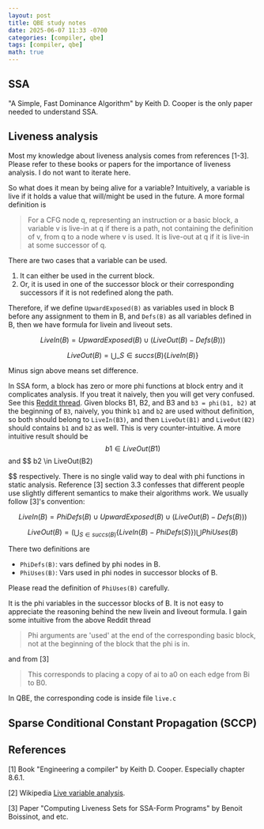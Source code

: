 ```yaml
---
layout: post
title: QBE study notes
date: 2025-06-07 11:33 -0700
categories: [compiler, qbe]
tags: [compiler, qbe]
math: true
---
```


## SSA

"A Simple, Fast Dominance Algorithm" by Keith D. Cooper is the only paper
needed to understand SSA.

## Liveness analysis

Most my knowledge about liveness analysis comes from references [1-3]. Please
refer to these books or papers for the importance of liveness analysis. I do
not want to iterate here.

So what does it mean by being alive for a variable? Intuitively, a variable is
live if it holds a value that will/might be used in the future. A more formal
definition is

> For a CFG node q, representing an instruction or a basic block, a variable v
> is live-in at q if there is a path, not containing the definition of v, from
> q to a node where v is used. It is live-out at q if it is live-in at some
> successor of q.

There are two cases that a variable can be used.

1. It can either be used in the current block.
2. Or, it is used in one of the successor block or their corresponding
   successors if it is not redefined along the path.

Therefore, if we define `UpwardExposed(B)` as variables used in block B before
any assignment to them in B, and `Defs(B)` as all variables defined in B, then
we have formula for livein and liveout sets.

$$ LiveIn(B) = UpwardExposed(B) \cup (LiveOut(B) - Defs(B))) $$

$$ LiveOut(B) = \bigcup\_{S \in succs(B)} \{ LiveIn(B) \} $$

Minus sign above means set difference.

In SSA form, a block has zero or more phi functions at block entry and it
complicates analysis. If you treat it naively, then you will get very confused.
See this
[Reddit thread](https://www.reddit.com/r/Compilers/comments/9qt31m/comment/e8clkgi/?utm_source=share&utm_medium=web3x&utm_name=web3xcss&utm_term=1&utm_content=share_button).
Given blocks B1, B2, and B3 and `b3 = phi(b1, b2)` at the beginning of `B3`,
naively, you think `b1` and `b2` are used without definition, so both should
belong to `LiveIn(B3)`, and then `LiveOut(B1)` and `LiveOut(B2)` should
contains `b1` and `b2` as well. This is very counter-intuitive. A more
intuitive result should be $$ b1 \in LiveOut(B1) $$ and $$ b2 \in LiveOut(B2)

$$
respectively. There is no single valid way to deal with phi functions in
static analysis. Reference [3] section 3.3 confesses that different people use
slightly different semantics to make their algorithms work. We usually follow
[3]'s convention:

$$ LiveIn(B) = PhiDefs(B) \cup UpwardExposed(B) \cup (LiveOut(B) - Defs(B))) $$

$$ LiveOut(B) = \left( \bigcup_{S \in succs(B)} \{ LiveIn(B) - PhiDefs(S) \}
\right) \bigcup PhiUses(B)
$$

There two definitions are

- `PhiDefs(B)`: vars defined by phi nodes in B.
- `PhiUses(B)`: Vars used in phi nodes in successor blocks of B.

Please read the definition of `PhiUses(B)` carefully.

It is the phi variables in the successor blocks of B. It is not easy to
appreciate the reasoning behind the new livein and liveout formula. I gain some
intuitive from the above Reddit thread

> Phi arguments are 'used' at the end of the corresponding basic block, not at
> the beginning of the block that the phi is in.

and from [3]

> This corresponds to placing a copy of ai to a0 on each edge from Bi to B0.

In QBE, the corresponding code is inside file `live.c`

## Sparse Conditional Constant Propagation (SCCP)

## References

[1] Book "Engineering a compiler" by Keith D. Cooper. Especially chapter 8.6.1.

[2] Wikipedia
[Live variable analysis](https://en.wikipedia.org/wiki/Live-variable_analysis).

[3] Paper "Computing Liveness Sets for SSA-Form Programs" by Benoit Boissinot,
and etc.
